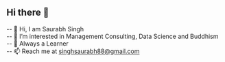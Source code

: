 ## Hi there 👋


   -- 👋 Hi, I am Saurabh Singh <br>
   -- 👀 I’m interested in Management Consulting, Data Science and Buddhism <br>
   -- 🌱 Always a Learner <br>
   -- 📫 Reach me at singhsaurabh88@gmail.com <br>


